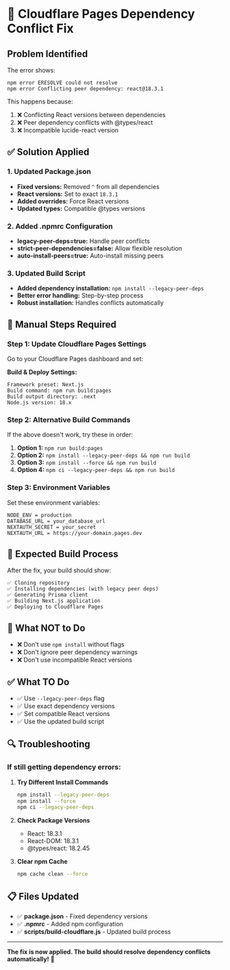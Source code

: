 # 🚨 Cloudflare Pages Dependency Conflict Fix

## Problem Identified

The error shows:
```
npm error ERESOLVE could not resolve
npm error Conflicting peer dependency: react@18.3.1
```

This happens because:
1. ❌ Conflicting React versions between dependencies
2. ❌ Peer dependency conflicts with @types/react
3. ❌ Incompatible lucide-react version

## ✅ Solution Applied

### 1. Updated Package.json
- **Fixed versions:** Removed `^` from all dependencies
- **React versions:** Set to exact `18.3.1`
- **Added overrides:** Force React versions
- **Updated types:** Compatible @types versions

### 2. Added .npmrc Configuration
- **legacy-peer-deps=true:** Handle peer conflicts
- **strict-peer-dependencies=false:** Allow flexible resolution
- **auto-install-peers=true:** Auto-install missing peers

### 3. Updated Build Script
- **Added dependency installation:** `npm install --legacy-peer-deps`
- **Better error handling:** Step-by-step process
- **Robust installation:** Handles conflicts automatically

## 🔧 Manual Steps Required

### Step 1: Update Cloudflare Pages Settings

Go to your Cloudflare Pages dashboard and set:

**Build & Deploy Settings:**
```
Framework preset: Next.js
Build command: npm run build:pages
Build output directory: .next
Node.js version: 18.x
```

### Step 2: Alternative Build Commands

If the above doesn't work, try these in order:

1. **Option 1:** `npm run build:pages`
2. **Option 2:** `npm install --legacy-peer-deps && npm run build`
3. **Option 3:** `npm install --force && npm run build`
4. **Option 4:** `npm ci --legacy-peer-deps && npm run build`

### Step 3: Environment Variables

Set these environment variables:
```
NODE_ENV = production
DATABASE_URL = your_database_url
NEXTAUTH_SECRET = your_secret
NEXTAUTH_URL = https://your-domain.pages.dev
```

## 🎯 Expected Build Process

After the fix, your build should show:
```
✅ Cloning repository
✅ Installing dependencies (with legacy peer deps)
✅ Generating Prisma client
✅ Building Next.js application
✅ Deploying to Cloudflare Pages
```

## 🚫 What NOT to Do

- ❌ Don't use `npm install` without flags
- ❌ Don't ignore peer dependency warnings
- ❌ Don't use incompatible React versions

## ✅ What TO Do

- ✅ Use `--legacy-peer-deps` flag
- ✅ Use exact dependency versions
- ✅ Set compatible React versions
- ✅ Use the updated build script

## 🔍 Troubleshooting

### If still getting dependency errors:

1. **Try Different Install Commands**
   ```bash
   npm install --legacy-peer-deps
   npm install --force
   npm ci --legacy-peer-deps
   ```

2. **Check Package Versions**
   - React: 18.3.1
   - React-DOM: 18.3.1
   - @types/react: 18.2.45

3. **Clear npm Cache**
   ```bash
   npm cache clean --force
   ```

## 📋 Files Updated

- ✅ **package.json** - Fixed dependency versions
- ✅ **.npmrc** - Added npm configuration
- ✅ **scripts/build-cloudflare.js** - Updated build process

---

**The fix is now applied. The build should resolve dependency conflicts automatically!** 🚀
